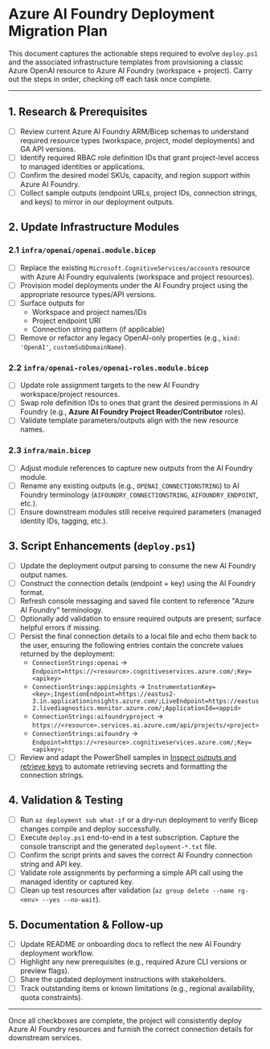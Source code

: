 # Azure AI Foundry Deployment Migration Plan

This document captures the actionable steps required to evolve `deploy.ps1` and the associated infrastructure templates from provisioning a classic Azure OpenAI resource to Azure AI Foundry (workspace + project). Carry out the steps in order, checking off each task once complete.

---

## 1. Research & Prerequisites

- [ ] Review current Azure AI Foundry ARM/Bicep schemas to understand required resource types (workspace, project, model deployments) and GA API versions.
- [ ] Identify required RBAC role definition IDs that grant project-level access to managed identities or applications.
- [ ] Confirm the desired model SKUs, capacity, and region support within Azure AI Foundry.
- [ ] Collect sample outputs (endpoint URLs, project IDs, connection strings, and keys) to mirror in our deployment outputs.

## 2. Update Infrastructure Modules

### 2.1 `infra/openai/openai.module.bicep`

- [ ] Replace the existing `Microsoft.CognitiveServices/accounts` resource with Azure AI Foundry equivalents (workspace and project resources).
- [ ] Provision model deployments under the AI Foundry project using the appropriate resource types/API versions.
- [ ] Surface outputs for
  - Workspace and project names/IDs
  - Project endpoint URI
  - Connection string pattern (if applicable)
- [ ] Remove or refactor any legacy OpenAI-only properties (e.g., `kind: 'OpenAI'`, `customSubDomainName`).

### 2.2 `infra/openai-roles/openai-roles.module.bicep`

- [ ] Update role assignment targets to the new AI Foundry workspace/project resources.
- [ ] Swap role definition IDs to ones that grant the desired permissions in AI Foundry (e.g., **Azure AI Foundry Project Reader/Contributor** roles).
- [ ] Validate template parameters/outputs align with the new resource names.

### 2.3 `infra/main.bicep`

- [ ] Adjust module references to capture new outputs from the AI Foundry module.
- [ ] Rename any existing outputs (e.g., `OPENAI_CONNECTIONSTRING`) to AI Foundry terminology (`AIFOUNDRY_CONNECTIONSTRING`, `AIFOUNDRY_ENDPOINT`, etc.).
- [ ] Ensure downstream modules still receive required parameters (managed identity IDs, tagging, etc.).

## 3. Script Enhancements (`deploy.ps1`)

- [ ] Update the deployment output parsing to consume the new AI Foundry output names.
- [ ] Construct the connection details (endpoint + key) using the AI Foundry format.
- [ ] Refresh console messaging and saved file content to reference "Azure AI Foundry" terminology.
- [ ] Optionally add validation to ensure required outputs are present; surface helpful errors if missing.
- [ ] Persist the final connection details to a local file and echo them back to the user, ensuring the following entries contain the concrete values returned by the deployment:
  - `ConnectionStrings:openai` → `Endpoint=https://<resource>.cognitiveservices.azure.com/;Key=<apikey>`
  - `ConnectionStrings:appinsights` → `InstrumentationKey=<key>;IngestionEndpoint=https://eastus2-3.in.applicationinsights.azure.com/;LiveEndpoint=https://eastus2.livediagnostics.monitor.azure.com/;ApplicationId=<appid>`
  - `ConnectionStrings:aifoundryproject` → `https://<resource>.services.ai.azure.com/api/projects/<project>`
  - `ConnectionStrings:aifoundry` → `Endpoint=https://<resource>.cognitiveservices.azure.com/;Key=<apikey>;`
- [ ] Review and adapt the PowerShell samples in [Inspect outputs and retrieve keys](https://github.com/microsoft/aitour26-BRK447-agentic-use-of-github-copilot-within-visual-studio/blob/main/session-delivery-resources/docs/01-InitialSetup.md#inspect-outputs-and-retrieve-keys) to automate retrieving secrets and formatting the connection strings.

## 4. Validation & Testing

- [ ] Run `az deployment sub what-if` or a dry-run deployment to verify Bicep changes compile and deploy successfully.
- [ ] Execute `deploy.ps1` end-to-end in a test subscription. Capture the console transcript and the generated `deployment-*.txt` file.
- [ ] Confirm the script prints and saves the correct AI Foundry connection string and API key.
- [ ] Validate role assignments by performing a simple API call using the managed identity or captured key.
- [ ] Clean up test resources after validation (`az group delete --name rg-<env> --yes --no-wait`).

## 5. Documentation & Follow-up

- [ ] Update README or onboarding docs to reflect the new AI Foundry deployment workflow.
- [ ] Highlight any new prerequisites (e.g., required Azure CLI versions or preview flags).
- [ ] Share the updated deployment instructions with stakeholders.
- [ ] Track outstanding items or known limitations (e.g., regional availability, quota constraints).

---

Once all checkboxes are complete, the project will consistently deploy Azure AI Foundry resources and furnish the correct connection details for downstream services.

